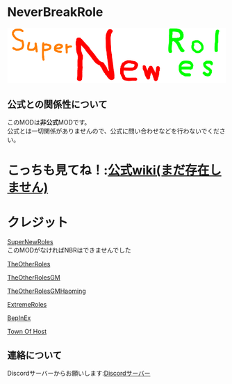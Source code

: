 # NeverBreakRole
![NBRImage](/images/SNRImage.png)

## 公式との関係性について
このMODは**非公式**MODです。<br>
公式とは一切関係がありませんので、公式に問い合わせなどを行わないでください。

# こっちも見てね！:[公式wiki(まだ存在しません)](https://github.com/kibouhikari/NeverBreakRole)

# クレジット
[SuperNewRoles](https://github.com/ykundesu/SuperNewRoles)<br>
このMODがなければNBRはできませんでした

[TheOtherRoles](https://github.com/Eisbison/TheOtherRoles)

[TheOtherRolesGM](https://github.com/yukinogatari/TheOtherRoles-GM)

[TheOtherRolesGMHaoming](https://github.com/haoming37/TheOtherRoles-GM-Haoming)

[ExtremeRoles](https://github.com/yukieiji/ExtremeRoles)

[BepInEx](https://github.com/BepInEx)

[Town Of Host](https://github.com/tukasa0001/TownOfHost)

## 連絡について
Discordサーバーからお願いします:[Discordサーバー](https://discord.gg/pVT5p5dC4Q)
